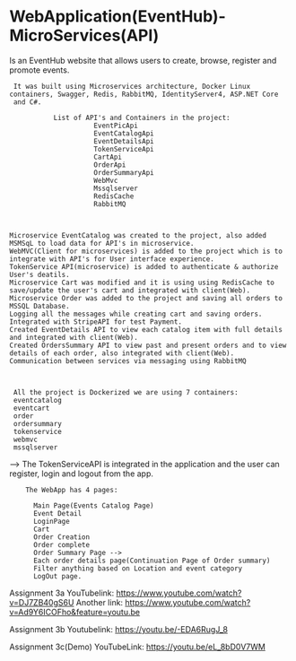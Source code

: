 # WebApplication(EventHub)-MicroServices(API)
 
Is an EventHub website that allows users to create, browse, register and promote events. 


     It was built using Microservices architecture, Docker Linux containers, Swagger, Redis, RabbitMQ, IdentityServer4, ASP.NET Core 
     and C#.                                                

               List of API's and Containers in the project:
                         EventPicApi
                         EventCatalogApi
                         EventDetailsApi
                         TokenServiceApi
                         CartApi
                         OrderApi
                         OrderSummaryApi
                         WebMvc
                         Mssqlserver
                         RedisCache
                         RabbitMQ
     


    Microservice EventCatalog was created to the project, also added MSMSqL to load data for API's in microservice.
    WebMVC(Client for microservices) is added to the project which is to integrate with API's for User interface experience.
    TokenService API(microservice) is added to authenticate & authorize User's deatils.
    Microservice Cart was modified and it is using using RedisCache to save/update the user's cart and integrated with client(Web).
    Microservice Order was added to the project and saving all orders to MSSQL Database.
    Logging all the messages while creating cart and saving orders.
    Integrated with StripeAPI for test Payment.
    Created EventDetails API to view each catalog item with full details and integrated with client(Web).
    Created OrdersSummary API to view past and present orders and to view details of each order, also integrated with client(Web).
    Communication between services via messaging using RabbitMQ



     All the project is Dockerized we are using 7 containers:
     eventcatalog
     eventcart
     order
     ordersummary
     tokenservice
     webmvc
     mssqlserver
     
   --> The TokenServiceAPI is integrated in the application and the user can register, login and logout from the app.
     

        The WebApp has 4 pages:

          Main Page(Events Catalog Page)
          Event Detail
          LoginPage
          Cart 
          Order Creation
          Order complete
          Order Summary Page -->
          Each order details page(Continuation Page of Order summary)
          Filter anything based on Location and event category
          LogOut page.

Assignment 3a
YouTubelink: https://www.youtube.com/watch?v=DJ7ZB40gS6U
Another link: https://www.youtube.com/watch?v=Ad9Y6ICOFho&feature=youtu.be

Assignment 3b
Youtubelink: https://youtu.be/-EDA6RugJ_8

Assignment 3c(Demo)
YouTubeLink: https://youtu.be/eL_8bD0V7WM



